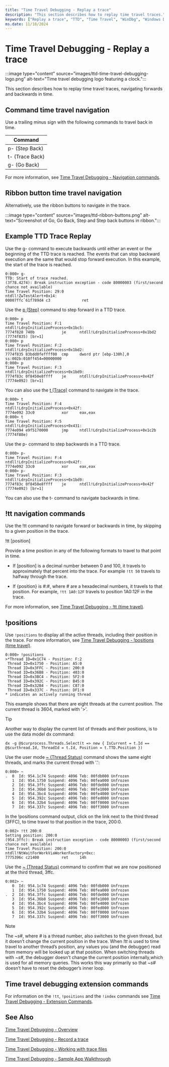 ```yaml
---
title: "Time Travel Debugging - Replay a trace"
description: "This section describes how to replay time travel traces."
keywords: ["Replay a trace", "TTD", "Time Travel", "WinDbg", "Windows Debugging"]
ms.date: 11/18/2024
---
```


# Time Travel Debugging - Replay a trace

:::image type="content" source="images/ttd-time-travel-debugging-logo.png" alt-text="Time travel debugging logo featuring a clock.":::

This section describes how to replay time travel traces, navigating forwards and backwards in time.

## Command time travel navigation

Use a trailing minus sign with the following commands to travel back in time.

| Command         |
|-----------------|
| p- (Step Back)  |
| t- (Trace Back) |
| g- (Go Back)    |

For more information, see [Time Travel Debugging - Navigation commands](time-travel-debugging-navigation-commands.md).

## Ribbon button time travel navigation

Alternatively, use the ribbon buttons to navigate in the trace.

:::image type="content" source="images/ttd-ribbon-buttons.png" alt-text="Screenshot of Go, Go Back, Step and Step back buttons in ribbon.":::

## Example TTD Trace Replay

Use the g- command to execute backwards until either an event or the beginning of the TTD trace is reached. The events that can stop backward execution are the same that would stop forward execution. In this example, the start of the trace is reached.

```dbgcmd
0:000> g-
TTD: Start of trace reached.
(3f78.4274): Break instruction exception - code 80000003 (first/second chance not available)
Time Travel Position: 29:0
ntdll!ZwTestAlert+0x14:
00007ffc`61f789d4 c3              ret
```

Use the [p (Step)](p--step-.md) command to step forward in a TTD trace. 

```dbgcmd
0:000> p
Time Travel Position: F:1
ntdll!LdrpInitializeProcess+0x1bc5:
7774f828 740b            je      ntdll!LdrpInitializeProcess+0x1bd2 (7774f835) [br=1]
0:000> p
Time Travel Position: F:2
ntdll!LdrpInitializeProcess+0x1bd2:
7774f835 83bdd0feffff00  cmp     dword ptr [ebp-130h],0 ss:002b:010ff454=00000000
0:000> p
Time Travel Position: F:3
ntdll!LdrpInitializeProcess+0x1bd9:
7774f83c 0f8450e8ffff    je      ntdll!LdrpInitializeProcess+0x42f (7774e092) [br=1]
```

You can also use the [t (Trace)](t--trace-.md) command to navigate in the trace.

```dbgcmd
0:000> t
Time Travel Position: F:4
ntdll!LdrpInitializeProcess+0x42f:
7774e092 33c0            xor     eax,eax
0:000> t
Time Travel Position: F:5
ntdll!LdrpInitializeProcess+0x431:
7774e094 e9f5170000      jmp     ntdll!LdrpInitializeProcess+0x1c2b (7774f88e)
```

Use the p- command to step backwards in a TTD trace. 

```dbgcmd
0:000> p-
Time Travel Position: F:4
ntdll!LdrpInitializeProcess+0x42f:
7774e092 33c0            xor     eax,eax
0:000> p-
Time Travel Position: F:3
ntdll!LdrpInitializeProcess+0x1bd9:
7774f83c 0f8450e8ffff    je      ntdll!LdrpInitializeProcess+0x42f (7774e092) [br=1]
```

You can also use the t- command to navigate backwards in time.

## !tt navigation commands

Use the !tt command to navigate forward or backwards in time, by skipping to a given position in the trace. 

!tt [position]

Provide a time position in any of the following formats to travel to that point in time.

- If [position] is a decimal number between 0 and 100, it travels to approximately that percent into the trace. For example `!tt 50` travels to halfway through the trace.

- If {position} is #:#, where # are a hexadecimal numbers, it travels to that position. For example, `!tt 1A0:12F` travels to position 1A0:12F in the trace.

For more information, see [Time Travel Debugging - !tt (time travel)](time-travel-debugging-extension-tt.md).

## !positions

Use `!positions` to display all the active threads, including their position in the trace. For more information, see [Time Travel Debugging - !positions (time travel)](time-travel-debugging-extension-positions.md).

```dbgcmd
0:000> !positions
>*Thread ID=0x1C74 - Position: F:2
 Thread ID=0x1750 - Position: A5:0
 Thread ID=0x3FFC - Position: 200:0
 Thread ID=0x36B8 - Position: 403:0
 Thread ID=0x3BC4 - Position: 5F2:0
 Thread ID=0x392C - Position: B45:0
 Thread ID=0x32B4 - Position: C87:0
 Thread ID=0x337C - Position: DF1:0
* indicates an actively running thread
```

This example shows that there are eight threads at the current position. The current thread is 3604, marked with '>'.  

> [!TIP]
> Another way to display the current list of threads and their positions, is to use the data model dx command:
>
> `dx -g @$curprocess.Threads.Select(t => new { IsCurrent = t.Id == @$curthread.Id, ThreadId = t.Id, Position = t.TTD.Position })`
>

Use the user mode [~ (Thread Status)](---thread-status-.md) command shows the same eight threads, and marks the current thread with '.':

```dbgcmd
0:000> ~
.  0  Id: 954.1c74 Suspend: 4096 Teb: 00fdb000 Unfrozen
   1  Id: 954.1750 Suspend: 4096 Teb: 00fea000 Unfrozen
   2  Id: 954.3ffc Suspend: 4096 Teb: 00fde000 Unfrozen
   3  Id: 954.36b8 Suspend: 4096 Teb: 00fe1000 Unfrozen
   4  Id: 954.3bc4 Suspend: 4096 Teb: 00fe4000 Unfrozen
   5  Id: 954.392c Suspend: 4096 Teb: 00fed000 Unfrozen
   6  Id: 954.32b4 Suspend: 4096 Teb: 00ff0000 Unfrozen
   7  Id: 954.337c Suspend: 4096 Teb: 00ff3000 Unfrozen
```

In the !positions command output, click on the link next to the third thread (3FFC), to time travel to that position in the trace, 200:0.

```dbgcmd
0:002> !tt 200:0
Setting position: 200:0
(954.3ffc): Break instruction exception - code 80000003 (first/second chance not available)
Time Travel Position: 200:0
ntdll!NtWaitForWorkViaWorkerFactory+0xc:
7775396c c21400          ret     14h
```

Use the [~ (Thread Status)](---thread-status-.md) command to confirm that we are now positioned at the third thread, 3ffc.

```dbgcmd
0:002> ~
   0  Id: 954.1c74 Suspend: 4096 Teb: 00fdb000 Unfrozen
   1  Id: 954.1750 Suspend: 4096 Teb: 00fea000 Unfrozen
.  2  Id: 954.3ffc Suspend: 4096 Teb: 00fde000 Unfrozen
   3  Id: 954.36b8 Suspend: 4096 Teb: 00fe1000 Unfrozen
   4  Id: 954.3bc4 Suspend: 4096 Teb: 00fe4000 Unfrozen
   5  Id: 954.392c Suspend: 4096 Teb: 00fed000 Unfrozen
   6  Id: 954.32b4 Suspend: 4096 Teb: 00ff0000 Unfrozen
   7  Id: 954.337c Suspend: 4096 Teb: 00ff3000 Unfrozen
```

> [!NOTE]
> The *~s#*, where *#* is a thread number, also switches to the given thread, but it doesn’t change the current position in the trace.  When *!tt* is used to time travel to another thread’s position, any values you (and the debugger) read from memory will  be looked up at that position. When switching threads with *~s#*, the debugger doesn't change the current position internally,which is used for all memory queries. This works this way primarily so that *~s#* doesn’t have to reset the debugger’s inner loop.

## Time travel debugging extension commands

For information on the `!tt`, `!positions` and the `!index` commands see [Time Travel Debugging - Extension Commands](time-travel-debugging-extension-commands.md).

## See Also

[Time Travel Debugging - Overview](time-travel-debugging-overview.md)

[Time Travel Debugging - Record a trace](time-travel-debugging-record.md)

[Time Travel Debugging - Working with trace files](time-travel-debugging-trace-file-information.md)

[Time Travel Debugging - Sample App Walkthrough](time-travel-debugging-walkthrough.md)

